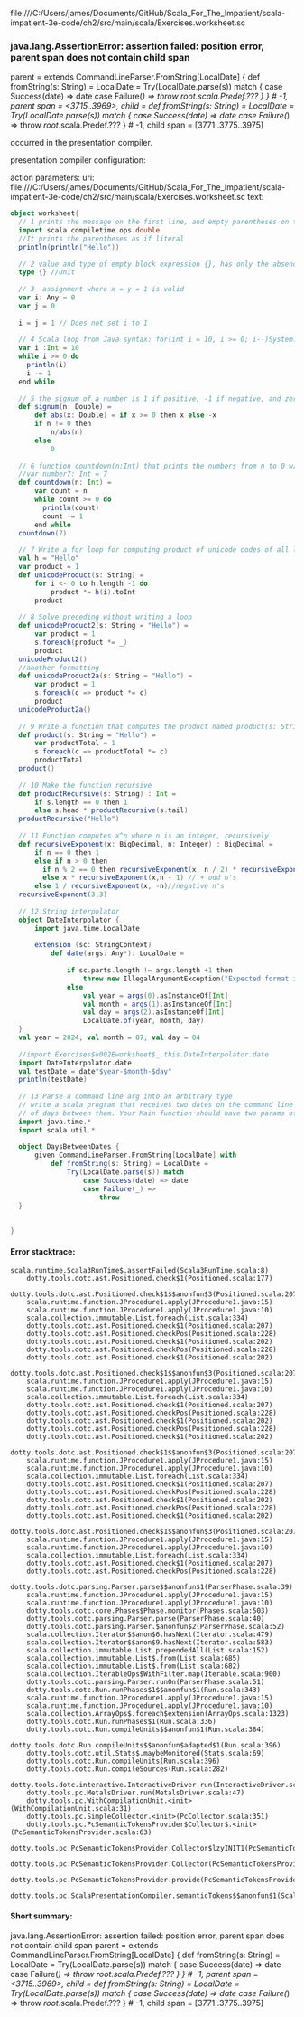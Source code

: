 file:///C:/Users/james/Documents/GitHub/Scala_For_The_Impatient/scala-impatient-3e-code/ch2/src/main/scala/Exercises.worksheet.sc
### java.lang.AssertionError: assertion failed: position error, parent span does not contain child span
parent      =  extends CommandLineParser.FromString[LocalDate] {
  def fromString(s: String) =
    LocalDate =
      Try(LocalDate.parse(s)) match
        {
          case Success(date) =>
            date
          case Failure(_) =>
            throw _root_.scala.Predef.???
        }
} # -1,
parent span = <3715..3969>,
child       = def fromString(s: String) =
  LocalDate =
    Try(LocalDate.parse(s)) match
      {
        case Success(date) =>
          date
        case Failure(_) =>
          throw _root_.scala.Predef.???
      } # -1,
child span  = [3771..3775..3975]

occurred in the presentation compiler.

presentation compiler configuration:


action parameters:
uri: file:///C:/Users/james/Documents/GitHub/Scala_For_The_Impatient/scala-impatient-3e-code/ch2/src/main/scala/Exercises.worksheet.sc
text:
```scala
object worksheet{
  // 1 prints the message on the first line, and empty parentheses on the second line
  import scala.compiletime.ops.double
  //It prints the parentheses as if literal
  println(println("Hello"))
  
  // 2 value and type of empty block expression {}, has only the absence of meaningful data
  type {} //Unit
   
  // 3  assignment where x = y = 1 is valid
  var i: Any = 0
  var j = 0
  
  i = j = 1 // Does not set i to 1
  
  // 4 Scala loop from Java syntax: for(int i = 10, i >= 0; i--)System.out.println(i);
  var i :Int = 10
  while i >= 0 do
    println(i)
    i -= 1
  end while
  
  // 5 the signum of a number is 1 if positive, -1 if negative, and zero if 0
  def signum(n: Double) =
      def abs(x: Double) = if x >= 0 then x else -x
      if n != 0 then
          n/abs(n)
      else
          0
  
  // 6 function countdown(n:Int) that prints the numbers from n to 0 w/o returning val
  //var number7: Int = 7
  def countdown(n: Int) =
      var count = n
      while count >= 0 do
        println(count)
        count -= 1
      end while
  countdown(7)    
  
  // 7 Write a for loop for computing product of unicode codes of all letters in str.
  val h = "Hello"
  var product = 1
  def unicodeProduct(s: String) =
      for i <- 0 to h.length -1 do
          product *= h(i).toInt
      product
  
  // 8 Solve preceding without writing a loop
  def unicodeProduct2(s: String = "Hello") =
      var product = 1
      s.foreach(product *= _)
      product
  unicodeProduct2()
  //another formatting
  def unicodeProduct2a(s: String = "Hello") =
      var product = 1
      s.foreach(c => product *= c)
      product
  unicodeProduct2a()
  
  // 9 Write a function that computes the product named product(s: String)
  def product(s: String = "Hello") =
      var productTotal = 1
      s.foreach(c => productTotal *= c)
      productTotal
  product()
  
  // 10 Make the function recursive
  def productRecursive(s: String) : Int =
      if s.length == 0 then 1
      else s.head * productRecursive(s.tail)
  productRecursive("Hello")        
  
  // 11 Function computes x^n where n is an integer, recursively
  def recursiveExponent(x: BigDecimal, n: Integer) : BigDecimal =
      if n == 0 then 1
      else if n > 0 then
        if n % 2 == 0 then recursiveExponent(x, n / 2) * recursiveExponent(x, n / 2) // + even n's
        else x * recursiveExponent(x,n - 1) // + odd n's
      else 1 / recursiveExponent(x, -n)//negative n's
  recursiveExponent(3,3)
  
  // 12 String interpolator
  object DateInterpolator {
      import java.time.LocalDate
  
      extension (sc: StringContext)
          def date(args: Any*): LocalDate =
              
              if sc.parts.length != args.length +1 then
                  throw new IllegalArgumentException("Expected format is 'yyyy-mm-dd'.")
              else
                  val year = args(0).asInstanceOf[Int]
                  val month = args(1).asInstanceOf[Int] 
                  val day = args(2).asInstanceOf[Int]
                  LocalDate.of(year, month, day)
  }
  val year = 2024; val month = 07; val day = 04
  
  //import Exercises$u002Eworksheet$_.this.DateInterpolator.date
  import DateInterpolator.date
  val testDate = date"$year-$month-$day"
  println(testDate)  
  
  // 13 Parse a command line arg into an arbitrary type
  // write a scala program that receives two dates on the command line and prints the number
  // of days between them. Your Main function should have two params of type LocalDate.
  import java.time.*
  import scala.util.* 
  
  object DaysBetweenDates {
      given CommandLineParser.FromString[LocalDate] with
          def fromString(s: String) = LocalDate =
              Try(LocalDate.parse(s)) match
                  case Success(date) => date
                  case Failure(_) => 
                      throw  
  }
  
  
}
```



#### Error stacktrace:

```
scala.runtime.Scala3RunTime$.assertFailed(Scala3RunTime.scala:8)
	dotty.tools.dotc.ast.Positioned.check$1(Positioned.scala:177)
	dotty.tools.dotc.ast.Positioned.check$1$$anonfun$3(Positioned.scala:207)
	scala.runtime.function.JProcedure1.apply(JProcedure1.java:15)
	scala.runtime.function.JProcedure1.apply(JProcedure1.java:10)
	scala.collection.immutable.List.foreach(List.scala:334)
	dotty.tools.dotc.ast.Positioned.check$1(Positioned.scala:207)
	dotty.tools.dotc.ast.Positioned.checkPos(Positioned.scala:228)
	dotty.tools.dotc.ast.Positioned.check$1(Positioned.scala:202)
	dotty.tools.dotc.ast.Positioned.checkPos(Positioned.scala:228)
	dotty.tools.dotc.ast.Positioned.check$1(Positioned.scala:202)
	dotty.tools.dotc.ast.Positioned.check$1$$anonfun$3(Positioned.scala:207)
	scala.runtime.function.JProcedure1.apply(JProcedure1.java:15)
	scala.runtime.function.JProcedure1.apply(JProcedure1.java:10)
	scala.collection.immutable.List.foreach(List.scala:334)
	dotty.tools.dotc.ast.Positioned.check$1(Positioned.scala:207)
	dotty.tools.dotc.ast.Positioned.checkPos(Positioned.scala:228)
	dotty.tools.dotc.ast.Positioned.check$1(Positioned.scala:202)
	dotty.tools.dotc.ast.Positioned.checkPos(Positioned.scala:228)
	dotty.tools.dotc.ast.Positioned.check$1(Positioned.scala:202)
	dotty.tools.dotc.ast.Positioned.check$1$$anonfun$3(Positioned.scala:207)
	scala.runtime.function.JProcedure1.apply(JProcedure1.java:15)
	scala.runtime.function.JProcedure1.apply(JProcedure1.java:10)
	scala.collection.immutable.List.foreach(List.scala:334)
	dotty.tools.dotc.ast.Positioned.check$1(Positioned.scala:207)
	dotty.tools.dotc.ast.Positioned.checkPos(Positioned.scala:228)
	dotty.tools.dotc.ast.Positioned.check$1(Positioned.scala:202)
	dotty.tools.dotc.ast.Positioned.checkPos(Positioned.scala:228)
	dotty.tools.dotc.ast.Positioned.check$1(Positioned.scala:202)
	dotty.tools.dotc.ast.Positioned.check$1$$anonfun$3(Positioned.scala:207)
	scala.runtime.function.JProcedure1.apply(JProcedure1.java:15)
	scala.runtime.function.JProcedure1.apply(JProcedure1.java:10)
	scala.collection.immutable.List.foreach(List.scala:334)
	dotty.tools.dotc.ast.Positioned.check$1(Positioned.scala:207)
	dotty.tools.dotc.ast.Positioned.checkPos(Positioned.scala:228)
	dotty.tools.dotc.parsing.Parser.parse$$anonfun$1(ParserPhase.scala:39)
	scala.runtime.function.JProcedure1.apply(JProcedure1.java:15)
	scala.runtime.function.JProcedure1.apply(JProcedure1.java:10)
	dotty.tools.dotc.core.Phases$Phase.monitor(Phases.scala:503)
	dotty.tools.dotc.parsing.Parser.parse(ParserPhase.scala:40)
	dotty.tools.dotc.parsing.Parser.$anonfun$2(ParserPhase.scala:52)
	scala.collection.Iterator$$anon$6.hasNext(Iterator.scala:479)
	scala.collection.Iterator$$anon$9.hasNext(Iterator.scala:583)
	scala.collection.immutable.List.prependedAll(List.scala:152)
	scala.collection.immutable.List$.from(List.scala:685)
	scala.collection.immutable.List$.from(List.scala:682)
	scala.collection.IterableOps$WithFilter.map(Iterable.scala:900)
	dotty.tools.dotc.parsing.Parser.runOn(ParserPhase.scala:51)
	dotty.tools.dotc.Run.runPhases$1$$anonfun$1(Run.scala:343)
	scala.runtime.function.JProcedure1.apply(JProcedure1.java:15)
	scala.runtime.function.JProcedure1.apply(JProcedure1.java:10)
	scala.collection.ArrayOps$.foreach$extension(ArrayOps.scala:1323)
	dotty.tools.dotc.Run.runPhases$1(Run.scala:336)
	dotty.tools.dotc.Run.compileUnits$$anonfun$1(Run.scala:384)
	dotty.tools.dotc.Run.compileUnits$$anonfun$adapted$1(Run.scala:396)
	dotty.tools.dotc.util.Stats$.maybeMonitored(Stats.scala:69)
	dotty.tools.dotc.Run.compileUnits(Run.scala:396)
	dotty.tools.dotc.Run.compileSources(Run.scala:282)
	dotty.tools.dotc.interactive.InteractiveDriver.run(InteractiveDriver.scala:161)
	dotty.tools.pc.MetalsDriver.run(MetalsDriver.scala:47)
	dotty.tools.pc.WithCompilationUnit.<init>(WithCompilationUnit.scala:31)
	dotty.tools.pc.SimpleCollector.<init>(PcCollector.scala:351)
	dotty.tools.pc.PcSemanticTokensProvider$Collector$.<init>(PcSemanticTokensProvider.scala:63)
	dotty.tools.pc.PcSemanticTokensProvider.Collector$lzyINIT1(PcSemanticTokensProvider.scala:63)
	dotty.tools.pc.PcSemanticTokensProvider.Collector(PcSemanticTokensProvider.scala:63)
	dotty.tools.pc.PcSemanticTokensProvider.provide(PcSemanticTokensProvider.scala:88)
	dotty.tools.pc.ScalaPresentationCompiler.semanticTokens$$anonfun$1(ScalaPresentationCompiler.scala:116)
```
#### Short summary: 

java.lang.AssertionError: assertion failed: position error, parent span does not contain child span
parent      =  extends CommandLineParser.FromString[LocalDate] {
  def fromString(s: String) =
    LocalDate =
      Try(LocalDate.parse(s)) match
        {
          case Success(date) =>
            date
          case Failure(_) =>
            throw _root_.scala.Predef.???
        }
} # -1,
parent span = <3715..3969>,
child       = def fromString(s: String) =
  LocalDate =
    Try(LocalDate.parse(s)) match
      {
        case Success(date) =>
          date
        case Failure(_) =>
          throw _root_.scala.Predef.???
      } # -1,
child span  = [3771..3775..3975]